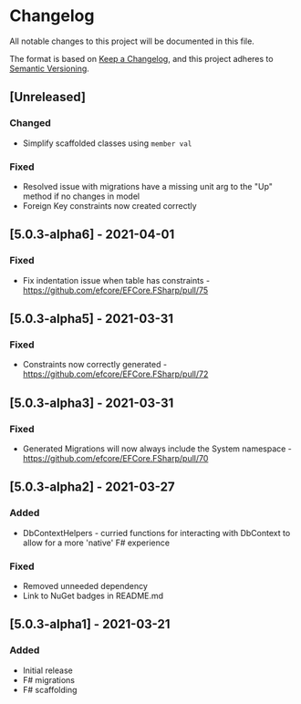 # Changelog

All notable changes to this project will be documented in this file.

The format is based on [Keep a Changelog](https://keepachangelog.com/en/1.0.0/),
and this project adheres to [Semantic Versioning](https://semver.org/spec/v2.0.0.html).

## [Unreleased]

### Changed
- Simplify scaffolded classes using `member val`

### Fixed
- Resolved issue with migrations have a missing unit arg to the "Up" method if no changes in model
- Foreign Key constraints now created correctly

## [5.0.3-alpha6] - 2021-04-01

### Fixed
- Fix indentation issue when table has constraints - https://github.com/efcore/EFCore.FSharp/pull/75

## [5.0.3-alpha5] - 2021-03-31

### Fixed
- Constraints now correctly generated - https://github.com/efcore/EFCore.FSharp/pull/72

## [5.0.3-alpha3] - 2021-03-31

### Fixed
- Generated Migrations will now always include the System namespace - https://github.com/efcore/EFCore.FSharp/pull/70

## [5.0.3-alpha2] - 2021-03-27

### Added
- DbContextHelpers - curried functions for interacting with DbContext to allow for a more 'native' F# experience

### Fixed
- Removed unneeded dependency
- Link to NuGet badges in README.md

## [5.0.3-alpha1] - 2021-03-21

### Added
- Initial release
- F# migrations
- F# scaffolding
